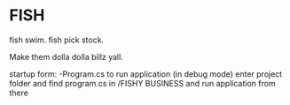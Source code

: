 # FISH
fish swim. fish pick stock.

Make them dolla dolla billz yall.



startup form: 
	-Program.cs
to run application (in debug mode) enter project folder and find program.cs in 
/FISHY BUSINESS and run application from there